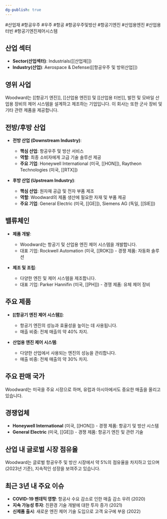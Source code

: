 ```yaml
---
dg-publish: true
---
```

#산업재 #항공우주 #우주 #항공 #항공우주및방산 #항공기엔진 #산업용엔진 #산업용터빈 #항공기엔진제어시스템

## 산업 섹터

- **Sector(산업섹터)**: Industrials([[산업재]])
- **Industry(산업)**: Aerospace & Defense([[항공우주 및 방위산업]])

## 영위 사업

Woodward는 [[항공기 엔진]], [[산업용 엔진]] 및 [[산업용 터빈]], 발전 및 모바일 산업용 장비의 제어 시스템을 설계하고 제조하는 기업입니다. 이 회사는 또한 군사 장비 및 기타 관련 제품을 제공합니다.

## 전방/후방 산업

- **전방 산업 (Downstream Industry)**:
    
    - **핵심 산업**: 항공우주 및 방산 서비스
    - **역할**: 최종 소비자에게 고급 기술 솔루션 제공
    - **주요 기업**: Honeywell International (미국, [[HON]]), Raytheon Technologies (미국, [[RTX]])
    
- **후방 산업 (Upstream Industry)**:
    
    - **핵심 산업**: 원자재 공급 및 전자 부품 제조
    - **역할**: Woodward의 제품 생산에 필요한 자재 및 부품 제공
    - **주요 기업**: General Electric (미국, [[GE]]), Siemens AG (독일, [[SIE]])
    

## 밸류체인

- **제품 개발**:
    
    - Woodward는 항공기 및 산업용 엔진 제어 시스템을 개발합니다.
    - 대표 기업: Rockwell Automation (미국, [[ROK]]) - 경쟁 제품: 자동화 솔루션
    
- **제조 및 조립**:
    
    - 다양한 엔진 및 제어 시스템을 제조합니다.
    - 대표 기업: Parker Hannifin (미국, [[PH]]) - 경쟁 제품: 유체 제어 장비
    

## 주요 제품

- **[[항공기 엔진 제어 시스템]]**:
    
    - 항공기 엔진의 성능과 효율성을 높이는 데 사용됩니다.
    - 매출 비중: 전체 매출의 약 40% 차지.
    
- **산업용 엔진 제어 시스템**:
    
    - 다양한 산업에서 사용되는 엔진의 성능을 관리합니다.
    - 매출 비중: 전체 매출의 약 30% 차지.
    

## 주요 판매 국가

Woodward는 미국을 주요 시장으로 하며, 유럽과 아시아에서도 중요한 매출을 올리고 있습니다.

## 경쟁업체

- **Honeywell International** (미국, [[HON]]) - 경쟁 제품: 항공기 및 방산 시스템
- **General Electric** (미국, [[GE]]) - 경쟁 제품: 항공기 엔진 및 관련 기술

## 산업 내 글로벌 시장 점유율

Woodward는 글로벌 항공우주 및 방산 시장에서 약 5%의 점유율을 차지하고 있으며(2023년 기준), 지속적인 성장을 보여주고 있습니다.

## 최근 3년 내 주요 이슈

- **COVID-19 팬데믹 영향**: 항공사 수요 감소로 인한 매출 감소 우려 (2020)
- **지속 가능성 투자**: 친환경 기술 개발에 대한 투자 증가 (2021)
- **신제품 출시**: 새로운 엔진 제어 기술 도입으로 고객 요구에 부응 (2022)